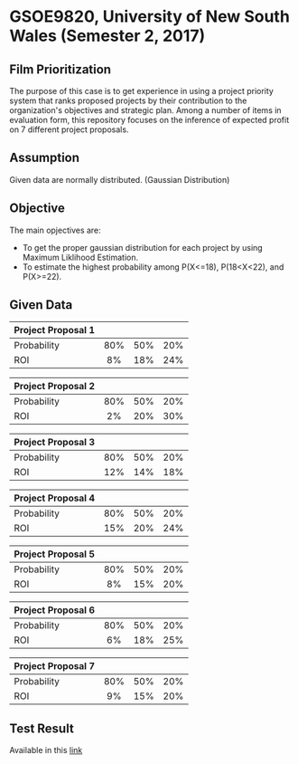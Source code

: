 
# GSOE9820, University of New South Wales (Semester 2, 2017)

## Film Prioritization
The purpose of this case is to get experience in using a project 
priority system that ranks proposed projects by their contribution to the 
organization's objectives and strategic plan.
Among a number of items in evaluation form, this repository focuses on the 
inference of expected profit on 7 different project proposals.

## Assumption
Given data are normally distributed. (Gaussian Distribution)

## Objective
The main opjectives are:
  - To get the proper gaussian distribution for each project by using Maximum Liklihood Estimation.
  - To estimate the highest probability among P(X<=18), P(18<X<22), and P(X>=22).

## Given Data

| Project Proposal 1            |     |     |     |
| ----------------------------- |:---:|:---:|:---:|
| Probability                   | 80% | 50% | 20% |
| ROI                           | 8%  | 18% | 24% |

| Project Proposal 2            |     |     |     |
| ----------------------------- |:---:|:---:|:---:|
| Probability                   | 80% | 50% | 20% |
| ROI                           | 2%  | 20% | 30% |

| Project Proposal 3            |     |     |     |
| ----------------------------- |:---:|:---:|:---:|
| Probability                   | 80% | 50% | 20% |
| ROI                           | 12% | 14% | 18% |

| Project Proposal 4            |     |     |     |
| ----------------------------- |:---:|:---:|:---:|
| Probability                   | 80% | 50% | 20% |
| ROI                           | 15% | 20% | 24% |

| Project Proposal 5            |     |     |     |
| ----------------------------- |:---:|:---:|:---:|
| Probability                   | 80% | 50% | 20% |
| ROI                           | 8%  | 15% | 20% |

| Project Proposal 6            |     |     |     |
| ----------------------------- |:---:|:---:|:---:|
| Probability                   | 80% | 50% | 20% |
| ROI                           | 6%  | 18% | 25% |

| Project Proposal 7            |     |     |     |
| ----------------------------- |:---:|:---:|:---:|
| Probability                   | 80% | 50% | 20% |
| ROI                           | 9%  | 15% | 20% |

## Test Result
Available in this [link](http://nbviewer.jupyter.org/github/Curt-Park/GSOE9820_Project1_Profit_Inference/blob/master/maximum_likelihood_estimation_for_project_evaluation.ipynb)

